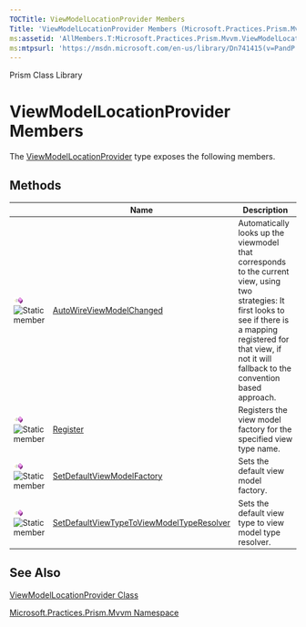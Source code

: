 ```yaml
---
TOCTitle: ViewModelLocationProvider Members
Title: 'ViewModelLocationProvider Members (Microsoft.Practices.Prism.Mvvm)'
ms:assetid: 'AllMembers.T:Microsoft.Practices.Prism.Mvvm.ViewModelLocationProvider'
ms:mtpsurl: 'https://msdn.microsoft.com/en-us/library/Dn741415(v=PandP.50)'
---
```


Prism Class Library

ViewModelLocationProvider Members
=================================

The [ViewModelLocationProvider](https://msdn.microsoft.com/library/microsoft.practices.prism.mvvm.viewmodellocationprovider) type exposes the following members.

Methods
-------

<span id="methodTableToggle"></span>
<table>

<thead>
<tr class="header">
<th> </th>
<th>Name</th>
<th>Description</th>
</tr>
</thead>
<tbody>
<tr class="odd">
<td><img src="images/public-method.gif" title="Public method" /><img src="https://msdn.microsoft.com/en-us/Dn741415.static(en-us,PandP.50).gif" title="Static member" /></td>
<td><a href="https://msdn.microsoft.com/library/microsoft.practices.prism.mvvm.viewmodellocationprovider.autowireviewmodelchanged(microsoft.practices.prism.mvvm.iview)">AutoWireViewModelChanged</a></td>
<td><div class="summary">
Automatically looks up the viewmodel that corresponds to the current view, using two strategies: It first looks to see if there is a mapping registered for that view, if not it will fallback to the convention based approach.
</div></td>
</tr>
<tr class="even">
<td><img src="images/public-method.gif" title="Public method" /><img src="https://msdn.microsoft.com/en-us/Dn741415.static(en-us,PandP.50).gif" title="Static member" /></td>
<td><a href="https://msdn.microsoft.com/library/microsoft.practices.prism.mvvm.viewmodellocationprovider.register(system.string%2csystem.func%7bsystem.object%7d)">Register</a></td>
<td><div class="summary">
Registers the view model factory for the specified view type name.
</div></td>
</tr>
<tr class="odd">
<td><img src="images/public-method.gif" title="Public method" /><img src="https://msdn.microsoft.com/en-us/Dn741415.static(en-us,PandP.50).gif" title="Static member" /></td>
<td><a href="https://msdn.microsoft.com/library/microsoft.practices.prism.mvvm.viewmodellocationprovider.setdefaultviewmodelfactory(system.func%7bsystem.type%2csystem.object%7d)">SetDefaultViewModelFactory</a></td>
<td><div class="summary">
Sets the default view model factory.
</div></td>
</tr>
<tr class="even">
<td><img src="images/public-method.gif" title="Public method" /><img src="https://msdn.microsoft.com/en-us/Dn741415.static(en-us,PandP.50).gif" title="Static member" /></td>
<td><a href="https://msdn.microsoft.com/library/microsoft.practices.prism.mvvm.viewmodellocationprovider.setdefaultviewtypetoviewmodeltyperesolver(system.func%7bsystem.type%2csystem.type%7d)">SetDefaultViewTypeToViewModelTypeResolver</a></td>
<td><div class="summary">
Sets the default view type to view model type resolver.
</div></td>
</tr>
</tbody>
</table>

See Also
--------


[ViewModelLocationProvider Class](https://msdn.microsoft.com/library/microsoft.practices.prism.mvvm.viewmodellocationprovider)

[Microsoft.Practices.Prism.Mvvm Namespace](https://msdn.microsoft.com/library/microsoft.practices.prism.mvvm)
